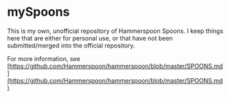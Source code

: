 # mySpoons

This is my own, unofficial repository of Hammerspoon Spoons. I keep things here that are either for personal
use, or that have not been submitted/merged into the official repository.

For more information, see [https://github.com/Hammerspoon/hammerspoon/blob/master/SPOONS.md](https://github.com/Hammerspoon/hammerspoon/blob/master/SPOONS.md)

